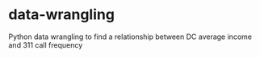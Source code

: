 # data-wrangling
Python data wrangling to find a relationship between DC average income and 311 call frequency
